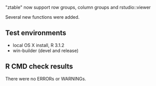 "ztable" now support row groups, column groups and rstudio::viewer

Several new functions were added.

## Test environments
* local OS X install, R 3.1.2
* win-builder (devel and release)

## R CMD check results
There were no ERRORs or WARNINGs.

